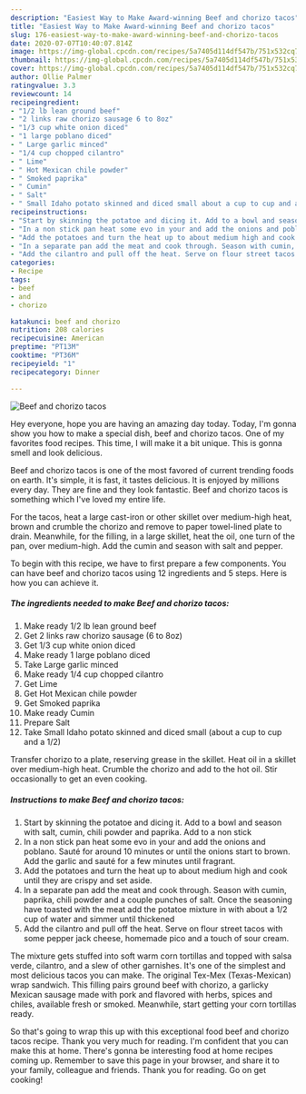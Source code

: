 ```yaml
---
description: "Easiest Way to Make Award-winning Beef and chorizo tacos"
title: "Easiest Way to Make Award-winning Beef and chorizo tacos"
slug: 176-easiest-way-to-make-award-winning-beef-and-chorizo-tacos
date: 2020-07-07T10:40:07.814Z
image: https://img-global.cpcdn.com/recipes/5a7405d114df547b/751x532cq70/beef-and-chorizo-tacos-recipe-main-photo.jpg
thumbnail: https://img-global.cpcdn.com/recipes/5a7405d114df547b/751x532cq70/beef-and-chorizo-tacos-recipe-main-photo.jpg
cover: https://img-global.cpcdn.com/recipes/5a7405d114df547b/751x532cq70/beef-and-chorizo-tacos-recipe-main-photo.jpg
author: Ollie Palmer
ratingvalue: 3.3
reviewcount: 14
recipeingredient:
- "1/2 lb lean ground beef"
- "2 links raw chorizo sausage 6 to 8oz"
- "1/3 cup white onion diced"
- "1 large poblano diced"
- " Large garlic minced"
- "1/4 cup chopped cilantro"
- " Lime"
- " Hot Mexican chile powder"
- " Smoked paprika"
- " Cumin"
- " Salt"
- " Small Idaho potato skinned and diced small about a cup to cup and a 12"
recipeinstructions:
- "Start by skinning the potatoe and dicing it. Add to a bowl and season with salt, cumin, chili powder and paprika. Add to a non stick"
- "In a non stick pan heat some evo in your and add the onions and poblano. Sauté for around 10 minutes or until the onions start to brown. Add the garlic and sauté for a few minutes until fragrant."
- "Add the potatoes and turn the heat up to about medium high and cook until they are crispy and set aside."
- "In a separate pan add the meat and cook through. Season with cumin, paprika, chili powder and a couple punches of salt. Once the seasoning have toasted with the meat add the potatoe mixture in with about a 1/2 cup of water and simmer until thickened"
- "Add the cilantro and pull off the heat. Serve on flour street tacos with some pepper jack cheese, homemade pico and a touch of sour cream."
categories:
- Recipe
tags:
- beef
- and
- chorizo

katakunci: beef and chorizo 
nutrition: 208 calories
recipecuisine: American
preptime: "PT13M"
cooktime: "PT36M"
recipeyield: "1"
recipecategory: Dinner

---
```



![Beef and chorizo tacos](https://img-global.cpcdn.com/recipes/5a7405d114df547b/751x532cq70/beef-and-chorizo-tacos-recipe-main-photo.jpg)

Hey everyone, hope you are having an amazing day today. Today, I'm gonna show you how to make a special dish, beef and chorizo tacos. One of my favorites food recipes. This time, I will make it a bit unique. This is gonna smell and look delicious.

Beef and chorizo tacos is one of the most favored of current trending foods on earth. It's simple, it is fast, it tastes delicious. It is enjoyed by millions every day. They are fine and they look fantastic. Beef and chorizo tacos is something which I've loved my entire life.

For the tacos, heat a large cast-iron or other skillet over medium-high heat, brown and crumble the chorizo and remove to paper towel-lined plate to drain. Meanwhile, for the filling, in a large skillet, heat the oil, one turn of the pan, over medium-high. Add the cumin and season with salt and pepper.


To begin with this recipe, we have to first prepare a few components. You can have beef and chorizo tacos using 12 ingredients and 5 steps. Here is how you can achieve it.

<!--inarticleads1-->

##### The ingredients needed to make Beef and chorizo tacos:

1. Make ready 1/2 lb lean ground beef
1. Get 2 links raw chorizo sausage (6 to 8oz)
1. Get 1/3 cup white onion diced
1. Make ready 1 large poblano diced
1. Take  Large garlic minced
1. Make ready 1/4 cup chopped cilantro
1. Get  Lime
1. Get  Hot Mexican chile powder
1. Get  Smoked paprika
1. Make ready  Cumin
1. Prepare  Salt
1. Take  Small Idaho potato skinned and diced small (about a cup to cup and a 1/2)


Transfer chorizo to a plate, reserving grease in the skillet. Heat oil in a skillet over medium-high heat. Crumble the chorizo and add to the hot oil. Stir occasionally to get an even cooking. 

<!--inarticleads2-->

##### Instructions to make Beef and chorizo tacos:

1. Start by skinning the potatoe and dicing it. Add to a bowl and season with salt, cumin, chili powder and paprika. Add to a non stick
1. In a non stick pan heat some evo in your and add the onions and poblano. Sauté for around 10 minutes or until the onions start to brown. Add the garlic and sauté for a few minutes until fragrant.
1. Add the potatoes and turn the heat up to about medium high and cook until they are crispy and set aside.
1. In a separate pan add the meat and cook through. Season with cumin, paprika, chili powder and a couple punches of salt. Once the seasoning have toasted with the meat add the potatoe mixture in with about a 1/2 cup of water and simmer until thickened
1. Add the cilantro and pull off the heat. Serve on flour street tacos with some pepper jack cheese, homemade pico and a touch of sour cream.


The mixture gets stuffed into soft warm corn tortillas and topped with salsa verde, cilantro, and a slew of other garnishes. It&#39;s one of the simplest and most delicious tacos you can make. The original Tex-Mex (Texas-Mexican) wrap sandwich. This filling pairs ground beef with chorizo, a garlicky Mexican sausage made with pork and flavored with herbs, spices and chiles, available fresh or smoked. Meanwhile, start getting your corn tortillas ready. 

So that's going to wrap this up with this exceptional food beef and chorizo tacos recipe. Thank you very much for reading. I'm confident that you can make this at home. There's gonna be interesting food at home recipes coming up. Remember to save this page in your browser, and share it to your family, colleague and friends. Thank you for reading. Go on get cooking!
